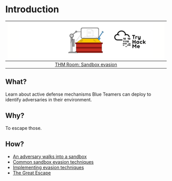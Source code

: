 # Introduction

| ![Sandbox evasion](../../_static/images/thm-sandbox.png) |
|:--:|
| [THM Room: Sandbox evasion](https://tryhackme.com/room/sandboxevasion) |

## What?

Learn about active defense mechanisms Blue Teamers can deploy to identify adversaries in their environment.

## Why?

To escape those.

## How?

* [An adversary walks into a sandbox](bar.md)
* [Common sandbox evasion techniques](techniques.md)
* [Implementing evasion techniques](implementation.md)
* [The Great Escape](escape.md)

